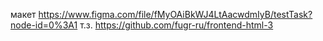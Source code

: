 макет https://www.figma.com/file/fMyOAiBkWJ4LtAacwdmIyB/testTask?node-id=0%3A1
т.з. https://github.com/fugr-ru/frontend-html-3